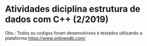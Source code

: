 # Atividades diciplina estrutura de dados com C++ (2/2019)

Obs.: Todos os codigos foram desenvolvivos e testados utilizando a plataforma https://www.onlinegdb.com/
